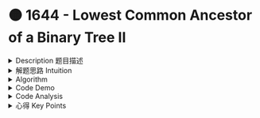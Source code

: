 # 🟠 1644 - Lowest Common Ancestor of a Binary Tree II

<details>

<summary>Description 题目描述 </summary>

Given the `root` of a binary tree, return _the lowest common ancestor (LCA) of two given nodes,_ `p` _and_ `q`. If <mark style="color:yellow;">either node</mark> <mark style="color:yellow;"></mark><mark style="color:yellow;">`p`</mark> <mark style="color:yellow;"></mark><mark style="color:yellow;">or</mark> <mark style="color:yellow;"></mark><mark style="color:yellow;">`q`</mark> <mark style="color:yellow;">**does not exist**</mark> <mark style="color:yellow;"></mark><mark style="color:yellow;">in the tree, return</mark> <mark style="color:yellow;"></mark><mark style="color:yellow;">`null`</mark>. All values of the nodes in the tree are **unique**.

Constriant

* The number of nodes in the tree is in the range <mark style="color:red;">**`[1`**</mark>`, 104]`.
* `-109 <= Node.val <= 109`
* All `Node.val` are <mark style="color:red;">**unique**</mark>.
* <mark style="color:red;">`p != q`</mark>

</details>

<details>

<summary>解题思路 Intuition </summary>

这道题可能p或者q都不在tree中

写题的过程中感受到需要很多的helper function但是逻辑有点复杂

写完之后其实觉得也不是很复杂，只是在normal之前用dfs检查是否p和q都在tree中，而且要把lca写成一个helper method因为加了checkNodeInTree的原因

</details>

<details>

<summary>Algorithm </summary>

main function: <mark style="color:yellow;">**lowestCommonAncestor**</mark>

1. check if p and q is in the tree(helper method <mark style="color:yellow;">**checkNodeInTree**</mark> to do dfs)\
   \=> if either p or q is not in the tree, return null
2. after confirming both p and q is in the tree, \
   we use a helper method <mark style="color:yellow;">**LCAHelper**</mark> to do the recursion do the normal LCA searching&#x20;



</details>

<details>

<summary>Code Demo </summary>

```java
class Solution {
    public TreeNode lowestCommonAncestor(TreeNode root, TreeNode p, TreeNode q) {    
        if (!checkNodeInTree(root, p) || !checkNodeInTree(root, q)) {
            return null;
        } else {   // after confirming both p and q is in the tree
            return LCAHelper(root, p, q); // do the normal LCA searching
        }
                
    }
    
    // use dfs to check if a node is in the tree   
    private boolean checkNodeInTree(TreeNode root, TreeNode node){
        if (root == null || node == null) {
            return false;
        }
        return root.val == node.val
               || checkNodeInTree(root.left, node) 
               || checkNodeInTree(root.right, node);
    }
    
    private TreeNode LCAHelper(TreeNode root, TreeNode p, TreeNode q) {
        // termination condition and if root value is the p/q's value
        if (root == null || root.val == p.val || root.val == q.val){
            return root;
        } 
        // if p/q is in the root's subtree
        TreeNode left = LCAHelper(root.left, p, q);
        TreeNode right = LCAHelper(root.right, p, q);
        if (left != null && right != null) {
            return root;
        } else if (left != null) {
            return left;
        } else if (right != null) {
            return right;
        } 
        return null;
    } 
}
```

```java
// more efficient way to write the code in the main function        
        TreeNode ans = LCAHelperjava(root, p, q);
        if (ans == p) // check if q is in the subtree of p
            return checkNodeInTree(p, q) ? p : null;
        else if (ans == q) // check if p is in the subtree of q
            return checkNodeInTree(q, p) ? q : null;
        return ans; 
        
```

</details>

<details>

<summary>Code Analysis</summary>

Time complexity: $$O(N)$$

* `checkNodeInTree()` 函数采用深度优先搜索（DFS）遍历整棵树，时间复杂度是 O(N)，其中 N 是树的节点数。
* `LCAHelper()` 函数也使用 DFS 遍历整棵树，时间复杂度同样是 O(N)。
* 因此，整个 `lowestCommonAncestor()` 函数的时间复杂度是 O(2N) 或简化为 O(N)，因为我们最多会遍历两次整棵树。

Space Complexity: O(H)

* `checkNodeInTree()` 和 `LCAHelper()` 函数都使用了递归，递归的深度由树的高度决定，因此空间复杂度是 O(H)，其中 H 是树的高度。
* 因此，整个 `lowestCommonAncestor()` 函数的空间复杂度是 O(H)

</details>

<details>

<summary>心得 Key Points</summary>



</details>
